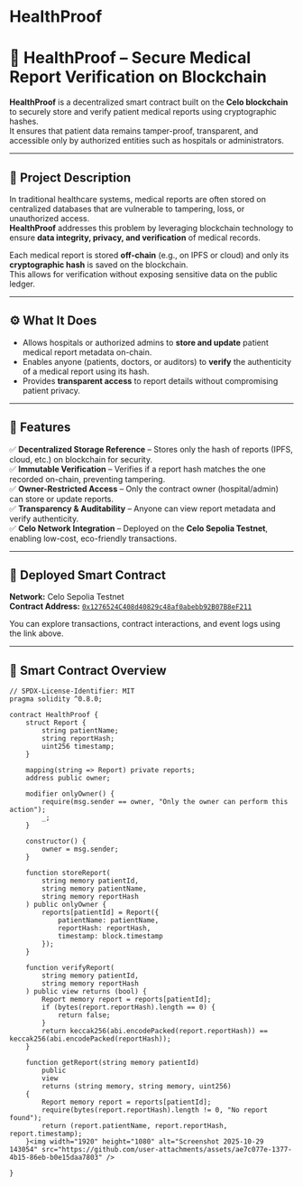 # HealthProof
# 🏥 HealthProof – Secure Medical Report Verification on Blockchain

**HealthProof** is a decentralized smart contract built on the **Celo blockchain** to securely store and verify patient medical reports using cryptographic hashes.  
It ensures that patient data remains tamper-proof, transparent, and accessible only by authorized entities such as hospitals or administrators.

---

## 📖 Project Description

In traditional healthcare systems, medical reports are often stored on centralized databases that are vulnerable to tampering, loss, or unauthorized access.  
**HealthProof** addresses this problem by leveraging blockchain technology to ensure **data integrity, privacy, and verification** of medical records.

Each medical report is stored **off-chain** (e.g., on IPFS or cloud) and only its **cryptographic hash** is saved on the blockchain.  
This allows for verification without exposing sensitive data on the public ledger.

---

## ⚙️ What It Does

- Allows hospitals or authorized admins to **store and update** patient medical report metadata on-chain.  
- Enables anyone (patients, doctors, or auditors) to **verify** the authenticity of a medical report using its hash.  
- Provides **transparent access** to report details without compromising patient privacy.  

---

## 🌟 Features

✅ **Decentralized Storage Reference** – Stores only the hash of reports (IPFS, cloud, etc.) on blockchain for security.  
✅ **Immutable Verification** – Verifies if a report hash matches the one recorded on-chain, preventing tampering.  
✅ **Owner-Restricted Access** – Only the contract owner (hospital/admin) can store or update reports.  
✅ **Transparency & Auditability** – Anyone can view report metadata and verify authenticity.  
✅ **Celo Network Integration** – Deployed on the **Celo Sepolia Testnet**, enabling low-cost, eco-friendly transactions.

---

## 🔗 Deployed Smart Contract

**Network:** Celo Sepolia Testnet  
**Contract Address:** [`0x1276524C408d40829c48af0abebb92B07B8eF211`](https://celo-sepolia.blockscout.com/address/0x1276524C408d40829c48af0abebb92B07B8eF211)

You can explore transactions, contract interactions, and event logs using the link above.

---

## 🧠 Smart Contract Overview

```solidity
// SPDX-License-Identifier: MIT
pragma solidity ^0.8.0;

contract HealthProof {
    struct Report {
        string patientName;
        string reportHash;
        uint256 timestamp;
    }

    mapping(string => Report) private reports;
    address public owner;

    modifier onlyOwner() {
        require(msg.sender == owner, "Only the owner can perform this action");
        _;
    }

    constructor() {
        owner = msg.sender;
    }

    function storeReport(
        string memory patientId,
        string memory patientName,
        string memory reportHash
    ) public onlyOwner {
        reports[patientId] = Report({
            patientName: patientName,
            reportHash: reportHash,
            timestamp: block.timestamp
        });
    }

    function verifyReport(
        string memory patientId,
        string memory reportHash
    ) public view returns (bool) {
        Report memory report = reports[patientId];
        if (bytes(report.reportHash).length == 0) {
            return false;
        }
        return keccak256(abi.encodePacked(report.reportHash)) == keccak256(abi.encodePacked(reportHash));
    }

    function getReport(string memory patientId)
        public
        view
        returns (string memory, string memory, uint256)
    {
        Report memory report = reports[patientId];
        require(bytes(report.reportHash).length != 0, "No report found");
        return (report.patientName, report.reportHash, report.timestamp);
    }<img width="1920" height="1080" alt="Screenshot 2025-10-29 143054" src="https://github.com/user-attachments/assets/ae7c077e-1377-4b15-86eb-b0e15daa7803" />

}


